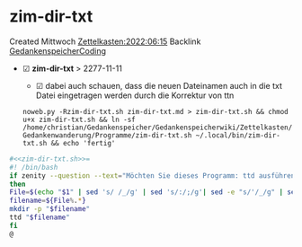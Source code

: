 # zim-dir-txt
Created Mittwoch [Zettelkasten:2022:06:15]()
Backlink [GedankenspeicherCoding](../GedankenspeicherCoding.md)

* ☑ **zim-dir-txt**  >  2277-11-11
	* ☑ dabei auch schauen, dass die neuen Dateinamen auch in die txt Datei eingetragen werden durch die Korrektur von ttn


  ``noweb.py -Rzim-dir-txt.sh zim-dir-txt.md > zim-dir-txt.sh && chmod u+x zim-dir-txt.sh && ln -sf /home/christian/Gedankenspeicher/Gedankenspeicherwiki/Zettelkasten/Gedankenwanderung/Programme/zim-dir-txt.sh ~/.local/bin/zim-dir-txt.sh && echo 'fertig'``


```bash
#<<zim-dir-txt.sh>>=
#! /bin/bash
if zenity --question --text="Möchten Sie dieses Programm: ttd ausführen?"
then 
File=$(echo "$1" | sed 's/ /_/g' | sed 's/:/;/g'| sed -e "s/'/_/g" | sed 's/\"//g')
filename=${File%.*}
mkdir -p "$filename"
ttd "$filename"
fi
@
```

